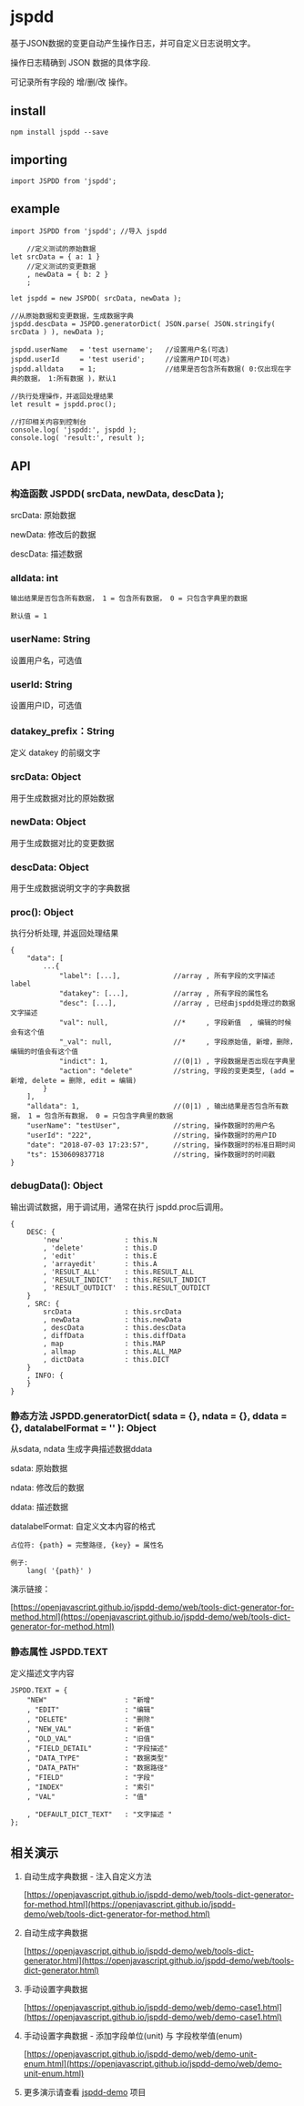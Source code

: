 # jspdd
基于JSON数据的变更自动产生操作日志，并可自定义日志说明文字。

操作日志精确到 JSON 数据的具体字段.

可记录所有字段的 增/删/改 操作。

## install
    npm install jspdd --save

## importing

    import JSPDD from 'jspdd';
    
## example
    import JSPDD from 'jspdd'; //导入 jspdd

        //定义测试的原始数据
    let srcData = { a: 1 }      
        //定义测试的变更数据
        , newData = { b: 2 }
        ;

    let jspdd = new JSPDD( srcData, newData );

    //从原始数据和变更数据，生成数据字典
    jspdd.descData = JSPDD.generatorDict( JSON.parse( JSON.stringify( srcData ) ), newData );

    jspdd.userName   = 'test username';   //设置用户名(可选)
    jspdd.userId     = 'test userid';     //设置用户ID(可选) 
    jspdd.alldata    = 1;                 //结果是否包含所有数据( 0:仅出现在字典的数据， 1:所有数据 )，默认1

    //执行处理操作，并返回处理结果
    let result = jspdd.proc();

    //打印相关内容到控制台
    console.log( 'jspdd:', jspdd );     
    console.log( 'result:', result );
    
## API

### 构造函数 JSPDD( srcData, newData, descData );
srcData:    原始数据

newData:    修改后的数据

descData:   描述数据

### alldata: int
    输出结果是否包含所有数据， 1 = 包含所有数据， 0 = 只包含字典里的数据
    
    默认值 = 1

### userName: String  
设置用户名，可选值

### userId: String 
设置用户ID，可选值

### datakey_prefix：String
定义 datakey 的前缀文字

### srcData: Object
用于生成数据对比的原始数据

### newData: Object
用于生成数据对比的变更数据

### descData: Object
用于生成数据说明文字的字典数据

### proc(): Object
执行分析处理, 并返回处理结果

    {
        "data": [
            ...{
                "label": [...],             //array , 所有字段的文字描述 label
                "datakey": [...],           //array , 所有字段的属性名
                "desc": [...],              //array , 已经由jspdd处理过的数据文字描述
                "val": null,                //*     , 字段新值  , 编辑的时候会有这个值
                "_val": null,               //*     , 字段原始值, 新增，删除，编辑的时值会有这个值
                "indict": 1,                //(0|1) , 字段数据是否出现在字典里
                "action": "delete"          //string, 字段的变更类型, (add = 新增, delete = 删除, edit = 编辑)
            }
        ],
        "alldata": 1,                       //(0|1) , 输出结果是否包含所有数据， 1 = 包含所有数据， 0 = 只包含字典里的数据   
        "userName": "testUser",             //string, 操作数据时的用户名
        "userId": "222",                    //string, 操作数据时的用户ID
        "date": "2018-07-03 17:23:57",      //string, 操作数据时的标准日期时间
        "ts": 1530609837718                 //string, 操作数据时的时间戳
    }
    
### debugData(): Object
输出调试数据，用于调试用，通常在执行 jspdd.proc后调用。

    {
        DESC: {
            'new'               : this.N
            , 'delete'          : this.D
            , 'edit'            : this.E
            , 'arrayedit'       : this.A
            , 'RESULT_ALL'      : this.RESULT_ALL
            , 'RESULT_INDICT'   : this.RESULT_INDICT
            , 'RESULT_OUTDICT'  : this.RESULT_OUTDICT
        }
        , SRC: {
            srcData             : this.srcData
            , newData           : this.newData
            , descData          : this.descData
            , diffData          : this.diffData
            , map               : this.MAP
            , allmap            : this.ALL_MAP
            , dictData          : this.DICT
        }
        , INFO: {
        }
    }

### 静态方法 JSPDD.generatorDict( sdata = {}, ndata = {}, ddata = {}, datalabelFormat = '' ): Object
从sdata, ndata 生成字典描述数据ddata

sdata:             原始数据

ndata:             修改后的数据

ddata:             描述数据

datalabelFormat:   自定义文本内容的格式

    占位符: {path} = 完整路径, {key} = 属性名 
    
    例子:     
        lang( '{path}' )

演示链接：
    
[https://openjavascript.github.io/jspdd-demo/web/tools-dict-generator-for-method.html](https://openjavascript.github.io/jspdd-demo/web/tools-dict-generator-for-method.html)

### 静态属性 JSPDD.TEXT 
定义描述文字内容 

    JSPDD.TEXT = {
        "NEW"                   : "新增"
        , "EDIT"                : "编辑"
        , "DELETE"              : "删除"
        , "NEW_VAL"             : "新值"
        , "OLD_VAL"             : "旧值"
        , "FIELD_DETAIL"        : "字段描述"
        , "DATA_TYPE"           : "数据类型"
        , "DATA_PATH"           : "数据路径"
        , "FIELD"               : "字段"
        , "INDEX"               : "索引"
        , "VAL"                 : "值"

        , "DEFAULT_DICT_TEXT"   : "文字描述 "
    };

## 相关演示

  1. 自动生成字典数据 - 注入自定义方法
  
     [https://openjavascript.github.io/jspdd-demo/web/tools-dict-generator-for-method.html](https://openjavascript.github.io/jspdd-demo/web/tools-dict-generator-for-method.html)

  1. 自动生成字典数据

      [https://openjavascript.github.io/jspdd-demo/web/tools-dict-generator.html](https://openjavascript.github.io/jspdd-demo/web/tools-dict-generator.html)
  1. 手动设置字典数据

      [https://openjavascript.github.io/jspdd-demo/web/demo-case1.html](https://openjavascript.github.io/jspdd-demo/web/demo-case1.html)
      
   1. 手动设置字典数据 - 添加字段单位(unit) 与 字段枚举值(enum)

        [https://openjavascript.github.io/jspdd-demo/web/demo-unit-enum.html](https://openjavascript.github.io/jspdd-demo/web/demo-unit-enum.html)

  1. 更多演示请查看 [jspdd-demo](https://github.com/openjavascript/jspdd-demo) 项目
